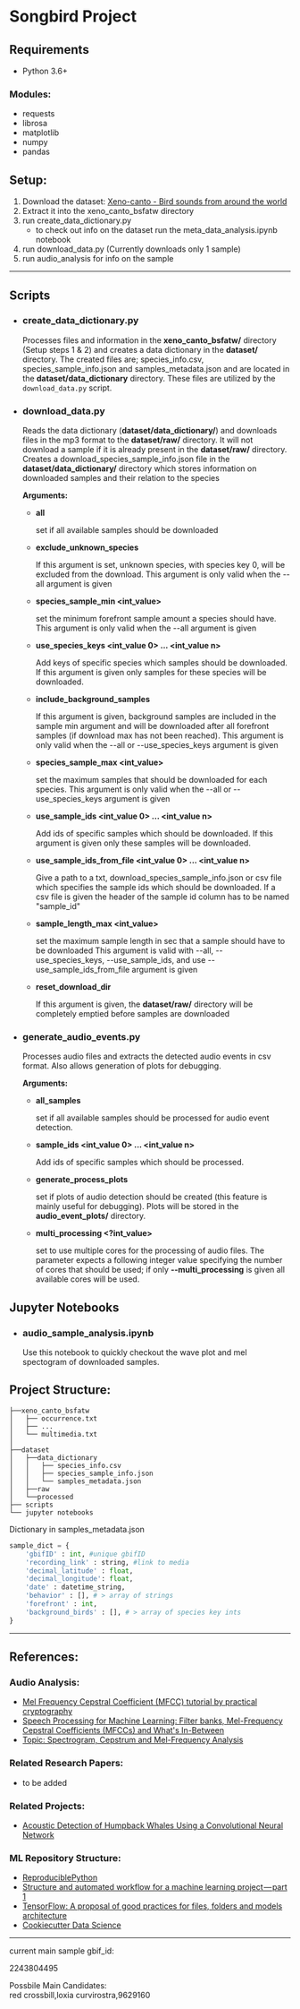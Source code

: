 # Songbird Project


## Requirements 
* Python 3.6+

### Modules:
* requests
* librosa
* matplotlib
* numpy
* pandas

## Setup: 
1. Download the dataset: [Xeno-canto - Bird sounds from around the world](https://www.gbif.org/dataset/b1047888-ae52-4179-9dd5-5448ea342a24#methodology)
1. Extract it into the xeno_canto_bsfatw directory
1. run create_data_dictionary.py
    - to check out info on the dataset run the meta_data_analysis.ipynb notebook
1. run download_data.py (Currently downloads only 1 sample)
1. run audio_analysis for info on the sample

---

## Scripts

* ### create_data_dictionary.py
    Processes files and information in the **xeno_canto_bsfatw/** directory (Setup steps 1 & 2) and creates a data dictionary in the **dataset/** directory. The created files are; 
    species_info.csv, species_sample_info.json and samples_metadata.json and are located in the **dataset/data_dictionary** directory. These files are utilized by the `download_data.py` script.

* ### download_data.py

    Reads the data dictionary (**dataset/data_dictionary/**) and downloads files in the mp3 format to the **dataset/raw/** directory. It will not download a sample if it is already present in the **dataset/raw/** directory. Creates a download_species_sample_info.json file in the **dataset/data_dictionary/** directory which stores information on downloaded samples and their relation to the species

    **Arguments:**
    
    * **all**

        set if all available samples should be downloaded 

    * **exclude_unknown_species**

        If this argument is set, unknown species, with species key 0, will be excluded from the download. This argument is only valid when the --all argument is given

    * **species_sample_min <int_value>**

        set the minimum forefront sample amount a species should have. This argument is only valid when the --all argument is given

    * **use_species_keys <int_value 0> ... <int_value n>**

        Add keys of specific species which samples should be downloaded. If this argument is given only samples for these species will be downloaded.

    * **include_background_samples**

        If this argument is given, background samples are included in the sample min argument and will be downloaded after all forefront samples (if download max has not been reached). This argument is only valid when the --all or --use_species_keys argument is given

    * **species_sample_max <int_value>**

        set the maximum samples that should be downloaded for each species. This argument is only valid when the --all or --use_species_keys argument is given

    * **use_sample_ids <int_value 0> ... <int_value n>**

        Add ids of specific samples which should be downloaded. If this argument is given only these samples will be downloaded.

    * **use_sample_ids_from_file <int_value 0> ... <int_value n>**

        Give a path to a txt, download_species_sample_info.json or csv file which specifies the sample ids which should be downloaded. If a csv file is given the header of the sample id column has to be named "sample_id"

    * **sample_length_max <int_value>**

        set the maximum sample length in sec that a sample should have to be downloaded
        This argument is valid with --all, --use_species_keys, --use_sample_ids, and use --use_sample_ids_from_file argument is given

    * **reset_download_dir**

        If this argument is given, the **dataset/raw/** directory will be completely emptied before samples are downloaded

* ### generate_audio_events.py

    Processes audio files and extracts the detected audio events in csv format. Also allows generation of plots for debugging.

    **Arguments:**
    
    * **all_samples**

        set if all available samples should be processed for audio event detection.  

    * **sample_ids <int_value 0> ... <int_value n>**

        Add ids of specific samples which should be processed.    
    
    * **generate_process_plots**

        set if plots of audio detection should be created (this feature is mainly useful for debugging). Plots will be stored in the **audio_event_plots/** directory.

    * **multi_processing <?int_value>**

        set to use multiple cores for the processing of audio files. The parameter expects a following integer value specifying the number of cores that should be used; if only **--multi_processing** is given all available cores will be used.


## Jupyter Notebooks

* ### audio_sample_analysis.ipynb

    Use this notebook to quickly checkout the wave plot and mel spectogram of downloaded samples.


## Project Structure:
```
├──xeno_canto_bsfatw  
│   ├── occurrence.txt  
│   ├── ...
│   └── multimedia.txt
│
├──dataset  
│   ├──data_dictionary
│   │   ├── species_info.csv
│   │   ├── species_sample_info.json
│   │   └── samples_metadata.json
│   ├──raw
│   └──processed
├── scripts    
└── jupyter notebooks
```

Dictionary in samples_metadata.json
```python
sample_dict = {
    'gbifID' : int, #unique gbifID 
    'recording_link' : string, #link to media
    'decimal_latitude' : float,
    'decimal_longitude': float,
    'date' : datetime_string,
    'behavior' : [], # > array of strings 
    'forefront' : int,
    'background_birds' : [], # > array of species key ints 
}
```
---

## References:

### Audio Analysis:
* [Mel Frequency Cepstral Coefficient (MFCC) tutorial by practical cryptography](http://practicalcryptography.com/miscellaneous/machine-learning/guide-mel-frequency-cepstral-coefficients-mfccs/)
* [Speech Processing for Machine Learning: Filter banks, Mel-Frequency Cepstral Coefficients (MFCCs) and What's In-Between](https://haythamfayek.com/2016/04/21/speech-processing-for-machine-learning.html)
* [Topic: Spectrogram, Cepstrum and Mel-Frequency Analysis](http://www.speech.cs.cmu.edu/15-492/slides/03_mfcc.pdf)

### Related Research Papers:
* to be added

### Related Projects:
* [Acoustic Detection of Humpback Whales Using a Convolutional Neural Network](https://ai.googleblog.com/2018/10/acoustic-detection-of-humpback-whales.html)

### ML Repository Structure:
* [ReproduciblePython](https://github.com/trallard/ReproduciblePython)
* [Structure and automated workflow for a machine learning project — part 1](https://towardsdatascience.com/structure-and-automated-workflow-for-a-machine-learning-project-2fa30d661c1e)
* [TensorFlow: A proposal of good practices for files, folders and models architecture](https://blog.metaflow.fr/tensorflow-a-proposal-of-good-practices-for-files-folders-and-models-architecture-f23171501ae3)
* [Cookiecutter Data Science](https://github.com/drivendata/cookiecutter-data-science)
---
current main sample gbif_id:

2243804495








Possbile Main Candidates:  
red crossbill,loxia curvirostra,9629160